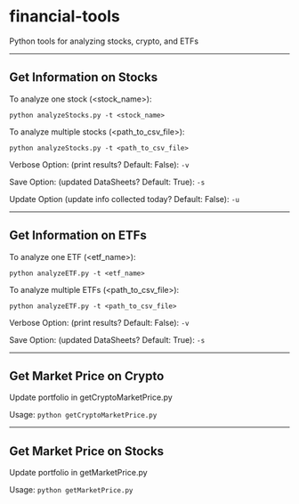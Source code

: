 # financial-tools
Python tools for analyzing stocks, crypto, and ETFs

------------------------------------------------------------
## Get Information on Stocks

To analyze one stock (<stock_name>):

```python analyzeStocks.py -t <stock_name>```

To analyze multiple stocks (<path_to_csv_file>):

```python analyzeStocks.py -t <path_to_csv_file>```

Verbose Option: (print results? Default: False): ```-v```

Save Option: (updated DataSheets? Default: True): ```-s```

Update Option (update info collected today? Default: False): ```-u```

-------------------------------------------------------------
## Get Information on ETFs

To analyze one ETF (<etf_name>):

```python analyzeETF.py -t <etf_name>```

To analyze multiple ETFs (<path_to_csv_file>):

```python analyzeETF.py -t <path_to_csv_file>```

Verbose Option: (print results? Default: False): ```-v```

Save Option: (updated DataSheets? Default: True): ```-s```

-------------------------------------------------------------
## Get Market Price on Crypto

Update portfolio in getCryptoMarketPrice.py

Usage: ```python getCryptoMarketPrice.py```

-------------------------------------------------------------
## Get Market Price on Stocks

Update portfolio in getMarketPrice.py

Usage: ```python getMarketPrice.py```

